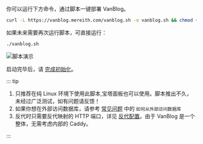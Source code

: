 你可以运行下方命令，通过脚本一键部署 VanBlog。

```bash
curl -L https://vanblog.mereith.com/vanblog.sh -o vanblog.sh && chmod +x vanblog.sh && ./vanblog.sh
```

如果未来需要再次运行脚本，可直接运行：

```bash
./vanblog.sh
```

![脚本演示](https://pic.mereith.com/img/fbbf5dde011f9dec13cdb25ad741765f.clipboard-2022-09-20.png)

启动完毕后，请 [完成初始化](./init.md)。

::: tip

1. 只推荐在纯 Linux 环境下使用此脚本,宝塔面板也可以使用。脚本推出不久，未经过广泛测试，如有问题请反馈！
1. 如果你想在外部访问数据库，请参考 [常见问题](../faq/README.md) 中的 `如何从外部访问数据库`
1. 反代时只需要反代映射的 HTTP 端口，详见 [反代配置](../reference/reverse-proxy.md)。由于 VanBlog 是一个整体，无需考虑内部的 Caddy。

:::
